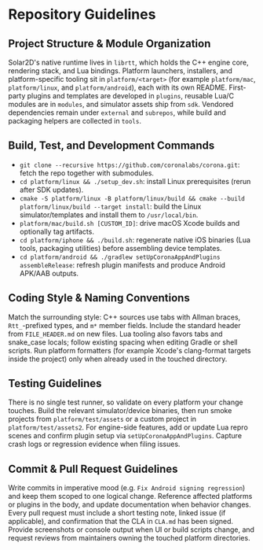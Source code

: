 # Repository Guidelines

## Project Structure & Module Organization
Solar2D's native runtime lives in `librtt`, which holds the C++ engine core, rendering stack, and Lua bindings. Platform launchers, installers, and platform-specific tooling sit in `platform/<target>` (for example `platform/mac`, `platform/linux`, and `platform/android`), each with its own README. First-party plugins and templates are developed in `plugins`, reusable Lua/C modules are in `modules`, and simulator assets ship from `sdk`. Vendored dependencies remain under `external` and `subrepos`, while build and packaging helpers are collected in `tools`.

## Build, Test, and Development Commands
- `git clone --recursive https://github.com/coronalabs/corona.git`: fetch the repo together with submodules.
- `cd platform/linux && ./setup_dev.sh`: install Linux prerequisites (rerun after SDK updates).
- `cmake -S platform/linux -B platform/linux/build && cmake --build platform/linux/build --target install`: build the Linux simulator/templates and install them to `/usr/local/bin`.
- `platform/mac/build.sh [CUSTOM_ID]`: drive macOS Xcode builds and optionally tag artifacts.
- `cd platform/iphone && ./build.sh`: regenerate native iOS binaries (Lua tools, packaging utilities) before assembling device templates.
- `cd platform/android && ./gradlew setUpCoronaAppAndPlugins assembleRelease`: refresh plugin manifests and produce Android APK/AAB outputs.

## Coding Style & Naming Conventions
Match the surrounding style: C++ sources use tabs with Allman braces, `Rtt_`-prefixed types, and `m*` member fields. Include the standard header from `FILE_HEADER.md` on new files. Lua tooling also favors tabs and snake_case locals; follow existing spacing when editing Gradle or shell scripts. Run platform formatters (for example Xcode's clang-format targets inside the project) only when already used in the touched directory.

## Testing Guidelines
There is no single test runner, so validate on every platform your change touches. Build the relevant simulator/device binaries, then run smoke projects from `platform/test/assets` or a custom project in `platform/test/assets2`. For engine-side features, add or update Lua repro scenes and confirm plugin setup via `setUpCoronaAppAndPlugins`. Capture crash logs or regression evidence when filing issues.

## Commit & Pull Request Guidelines
Write commits in imperative mood (e.g. `Fix Android signing regression`) and keep them scoped to one logical change. Reference affected platforms or plugins in the body, and update documentation when behavior changes. Every pull request must include a short testing note, linked issue (if applicable), and confirmation that the CLA in `CLA.md` has been signed. Provide screenshots or console output when UI or build scripts change, and request reviews from maintainers owning the touched platform directories.
